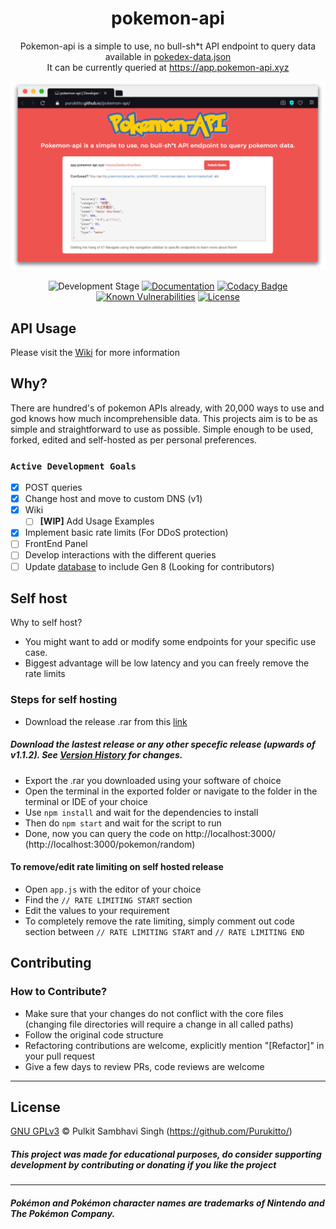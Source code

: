 <h1 align="center">pokemon-api</h1>


<div align="center">

Pokemon-api is a simple to use, no bull-sh*t API endpoint to query data available in [pokedex-data.json](https://github.com/Purukitto/pokemon-data.json) <br>
It can be currently queried at https://app.pokemon-api.xyz

<p align="center">  <a href="https://purukitto.github.io/pokemon-api/">
    <img alt="pokemon-API" src="wiki.png" width="728">
  </a>
</p>


![Development Stage](https://img.shields.io/badge/version-v1.1.2-blue)
[![Documentation](https://img.shields.io/badge/wiki-WIP-red)](https://purukitto.github.io/pokemon-api/)
[![Codacy Badge](https://api.codacy.com/project/badge/Grade/d02ef50bf3f444bea0c886ac70a322d7)](https://app.codacy.com/manual/purukitto/pokemon-api?utm_source=github.com&utm_medium=referral&utm_content=Purukitto/pokemon-api&utm_campaign=Badge_Grade_Dashboard)
[![Known Vulnerabilities](https://snyk.io/test/github/Purukitto/pokemon-api/badge.svg)](https://snyk.io/test/github/Purukitto/pokemon-api)
[![License](https://img.shields.io/github/license/Purukitto/pokemon-api)](https://github.com/Purukitto/pokemon-api/blob/master/LICENSE.md)

</div>

## API Usage
Please visit the [Wiki](https://purukitto.github.io/pokemon-api/) for more information

## Why?
There are hundred's of pokemon APIs already, with 20,000 ways to use and god knows how much incomprehensible data. This projects aim is to be as simple and straightforward to use as possible. Simple enough to be used, forked, edited and self-hosted as per personal preferences.

<!-- if link  changes update on https://github.com/tobiasbueschel/awesome-pokemon -->

### `Active Development Goals`
- [X] POST queries
- [X] Change host and move to custom DNS (v1)
- [X] Wiki
  - [ ] **[WIP]** Add Usage Examples
- [X] Implement basic rate limits (For DDoS protection)
- [ ] FrontEnd Panel
- [ ] Develop interactions with the different queries
- [ ] Update [database](https://github.com/Purukitto/pokemon-data.json) to include Gen 8 (Looking for contributors)

## Self host
Why to self host?
- You might want to add or modify some endpoints for your specific use case.
- Biggest advantage will be low latency and you can freely remove the rate limits

### Steps for self hosting
- Download the release .rar from this [link](https://drive.google.com/drive/folders/1uoYEMtLcPNEq_rI7MsCsSzIpu9vO405F?usp=sharing)
##### Download the lastest release or any other specefic release (upwards of v1.1.2). See [Version History](/versionHistory.md) for changes.
- Export the .rar you downloaded using your software of choice
- Open the terminal in the exported folder or navigate to the folder in the terminal or IDE of your choice
- Use `npm install` and wait for the dependencies to install
- Then do `npm start` and wait for the script to run
- Done, now you can query the code on http://localhost:3000/ (http://localhost:3000/pokemon/random)

#### To remove/edit rate limiting on self hosted release
- Open `app.js` with the editor of your choice
- Find the `// RATE LIMITING START` section
- Edit the values to your requirement
- To  completely remove the rate limiting, simply comment out code section between `// RATE LIMITING START` and `// RATE LIMITING END`

## Contributing
### How to Contribute?
* Make sure that your changes do not conflict with the core files (changing file directories will require a change in all called paths)
* Follow the original code structure
* Refactoring contributions are welcome, explicitly mention "[Refactor]" in your pull request
* Give a few days to review PRs, code reviews are welcome 

<hr>

## License

[GNU GPLv3](https://github.com/Purukitto/pokemon-api/blob/master/LICENSE) © Pulkit Sambhavi Singh (https://github.com/Purukitto/)

##### This project was made for educational purposes, do consider supporting development by contributing or donating if you like the project

<hr>

##### Pokémon and Pokémon character names are trademarks of Nintendo and The Pokémon Company.
